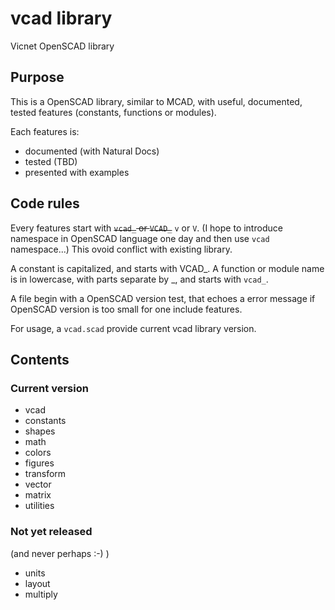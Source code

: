 vcad library
============

Vicnet OpenSCAD library

Purpose
-------

This is a OpenSCAD library, similar to MCAD, with useful, documented,
tested features (constants, functions or modules).

Each features is:
- documented (with Natural Docs)
- tested (TBD)
- presented with examples

Code rules
----------

Every features start with ~~`vcad_` or `VCAD_`~~ `v` or `V`.
(I hope to introduce namespace in OpenSCAD language one day and then use `vcad` namespace...)
This ovoid conflict with existing library.

A constant is capitalized, and starts with VCAD_.
A function or module name is in lowercase, with parts separate by _, and starts with `vcad_`.

A file begin with a OpenSCAD version test, that echoes a error message
if OpenSCAD version is too small for one include features.

For usage, a `vcad.scad` provide current vcad library version.

Contents
--------

### Current version

- vcad
- constants
- shapes
- math
- colors
- figures
- transform
- vector
- matrix
- utilities

### Not yet released
(and never perhaps :-) )

- units
- layout
- multiply
